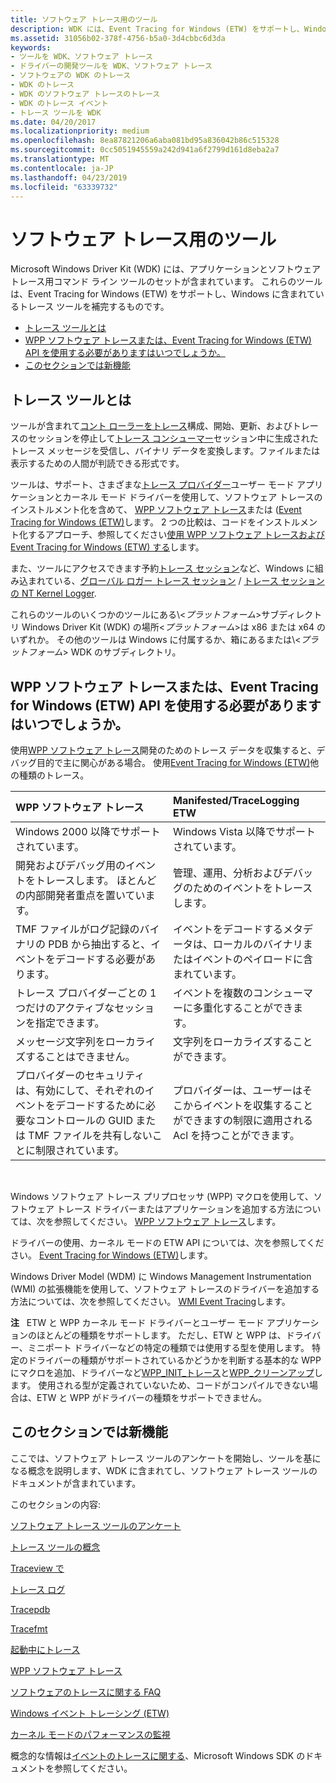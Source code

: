 ```yaml
---
title: ソフトウェア トレース用のツール
description: WDK には、Event Tracing for Windows (ETW) をサポートし、Windows に含まれているトレース ツールを補完するように設計されたツールが含まれています。
ms.assetid: 31056b02-378f-4756-b5a0-3d4cbbc6d3da
keywords:
- ツールを WDK、ソフトウェア トレース
- ドライバーの開発ツールを WDK、ソフトウェア トレース
- ソフトウェアの WDK のトレース
- WDK のトレース
- WDK のソフトウェア トレースのトレース
- WDK のトレース イベント
- トレース ツールを WDK
ms.date: 04/20/2017
ms.localizationpriority: medium
ms.openlocfilehash: 8ea87821206a6aba081bd95a836042b86c515328
ms.sourcegitcommit: 0cc5051945559a242d941a6f2799d161d8eba2a7
ms.translationtype: MT
ms.contentlocale: ja-JP
ms.lasthandoff: 04/23/2019
ms.locfileid: "63339732"
---
```

# <a name="tools-for-software-tracing"></a>ソフトウェア トレース用のツール


Microsoft Windows Driver Kit (WDK) には、アプリケーションとソフトウェア トレース用コマンド ライン ツールのセットが含まれています。 これらのツールは、Event Tracing for Windows (ETW) をサポートし、Windows に含まれているトレース ツールを補完するものです。

- [トレース ツールとは](#what-are-the-tracing-tools)
- [WPP ソフトウェア トレースまたは、Event Tracing for Windows (ETW) API を使用する必要がありますはいつでしょうか。](#when-should-i-use-wpp-software-tracing-or-the-event-tracing-for-windows-etw-api)
- [このセクションでは新機能](#whats-in-this-section)

## <a name="what-are-the-tracing-tools"></a>トレース ツールとは

ツールが含まれて[コント ローラーをトレース](trace-controller.md)構成、開始、更新、およびトレースのセッションを停止して[トレース コンシューマー](trace-consumer.md)セッション中に生成されたトレース メッセージを受信し、バイナリ データを変換します。ファイルまたは表示するための人間が判読できる形式です。

ツールは、サポート、さまざまな[トレース プロバイダー](trace-provider.md)ユーザー モード アプリケーションとカーネル モード ドライバーを使用して、ソフトウェア トレースのインストルメント化を含めて、 [WPP ソフトウェア トレース](wpp-software-tracing.md)または ([Event Tracing for Windows (ETW)](event-tracing-for-windows--etw-.md)します。 2 つの比較は、コードをインストルメント化するアプローチ、参照してください[使用 WPP ソフトウェア トレースおよび Event Tracing for Windows (ETW) する](#when-should-i-use-wpp-software-tracing-or-the-event-tracing-for-windows-etw-api)します。

また、ツールにアクセスできます予約[トレース セッション](trace-session.md)など、Windows に組み込まれている、[グローバル ロガー トレース セッション](global-logger-trace-session.md) / [トレース セッションの NT Kernel Logger](nt-kernel-logger-trace-session.md).

これらのツールのいくつかのツールにある\\&lt;*プラットフォーム*&gt;サブディレクトリ Windows Driver Kit (WDK) の場所&lt;*プラットフォーム*&gt;は x86 または x64 のいずれか。 その他のツールは Windows に付属するか、箱にあるまたは\\&lt;*プラットフォーム*&gt; WDK のサブディレクトリ。

## <a name="when-should-i-use-wpp-software-tracing-or-the-event-tracing-for-windows-etw-api"></a>WPP ソフトウェア トレースまたは、Event Tracing for Windows (ETW) API を使用する必要がありますはいつでしょうか。

使用[WPP ソフトウェア トレース](wpp-software-tracing.md)開発のためのトレース データを収集すると、デバッグ目的で主に関心がある場合。 使用[Event Tracing for Windows (ETW)](event-tracing-for-windows--etw-.md)他の種類のトレース。

<table>
<colgroup>
<col width="50%" />
<col width="50%" />
</colgroup>
<thead>
<tr class="header">
<th align="left">WPP ソフトウェア トレース</th>
<th align="left">Manifested/TraceLogging ETW</th>
</tr>
</thead>
<tbody>
<tr class="odd">
<td align="left">Windows 2000 以降でサポートされています。</td>
<td align="left">Windows Vista 以降でサポートされています。</td>
</tr>
<tr class="even">
<td align="left">開発およびデバッグ用のイベントをトレースします。 ほとんどの内部開発者重点を置いています。</td>
<td align="left">管理、運用、分析およびデバッグのためのイベントをトレースします。</td>
</tr>
<tr class="even">
<td align="left">TMF ファイルがログ記録のバイナリの PDB から抽出すると、イベントをデコードする必要があります。</td>
<td align="left">イベントをデコードするメタデータは、ローカルのバイナリまたはイベントのペイロードに含まれています。</td>
</tr>
<tr class="odd">
<td align="left">トレース プロバイダーごとの 1 つだけのアクティブなセッションを指定できます。</td>
<td align="left">イベントを複数のコンシューマーに多重化することができます。</td>
</tr>
<tr class="even">
<td align="left">メッセージ文字列をローカライズすることはできません。</td>
<td align="left">文字列をローカライズすることができます。</td>
</tr>
<tr class="odd">
<td align="left">プロバイダーのセキュリティは、有効にして、それぞれのイベントをデコードするために必要なコントロールの GUID または TMF ファイルを共有しないことに制限されています。</td>
<td align="left">プロバイダーは、ユーザーはそこからイベントを収集することができますの制限に適用される Acl を持つことができます。</td>
</tr>
</tbody>
</table> 

Windows ソフトウェア トレース プリプロセッサ (WPP) マクロを使用して、ソフトウェア トレース ドライバーまたはアプリケーションを追加する方法については、次を参照してください。 [WPP ソフトウェア トレース](wpp-software-tracing.md)します。

ドライバーの使用、カーネル モードの ETW API については、次を参照してください。 [Event Tracing for Windows (ETW)](event-tracing-for-windows--etw-.md)します。

Windows Driver Model (WDM) に Windows Management Instrumentation (WMI) の拡張機能を使用して、ソフトウェア トレースのドライバーを追加する方法については、次を参照してください。 [WMI Event Tracing](https://msdn.microsoft.com/library/windows/hardware/ff566350)します。

**注**   ETW と WPP カーネル モード ドライバーとユーザー モード アプリケーションのほとんどの種類をサポートします。 ただし、ETW と WPP は、ドライバー、ミニポート ドライバーなどの特定の種類では使用する型を使用します。 特定のドライバーの種類がサポートされているかどうかを判断する基本的な WPP にマクロを追加、ドライバーなど[WPP\_INIT\_トレース](https://msdn.microsoft.com/library/windows/hardware/ff556191)と[WPP\_クリーンアップ](https://msdn.microsoft.com/library/windows/hardware/ff556179)します。 使用される型が定義されていないため、コードがコンパイルできない場合は、ETW と WPP がドライバーの種類をサポートできません。 

## <a name="whats-in-this-section"></a>このセクションでは新機能

ここでは、ソフトウェア トレース ツールのアンケートを開始し、ツールを基になる概念を説明します、WDK に含まれてし、ソフトウェア トレース ツールのドキュメントが含まれています。

このセクションの内容:

[ソフトウェア トレース ツールのアンケート](survey-of-software-tracing-tools.md)

[トレース ツールの概念](tracing-tool-concepts.md)

[Traceview で](traceview.md)

[トレース ログ](tracelog.md)

[Tracepdb](tracepdb.md)

[Tracefmt](tracefmt.md)

[起動中にトレース](tracing-during-boot.md)

[WPP ソフトウェア トレース](wpp-software-tracing.md)

[ソフトウェアのトレースに関する FAQ](software-tracing-faq.md)

[Windows イベント トレーシング (ETW)](event-tracing-for-windows--etw-.md)

[カーネル モードのパフォーマンスの監視](kernel-mode-performance-monitoring.md)

概念的な情報は[イベントのトレースに関する](https://msdn.microsoft.com/library/windows/desktop/aa363668)、Microsoft Windows SDK のドキュメントを参照してください。 
